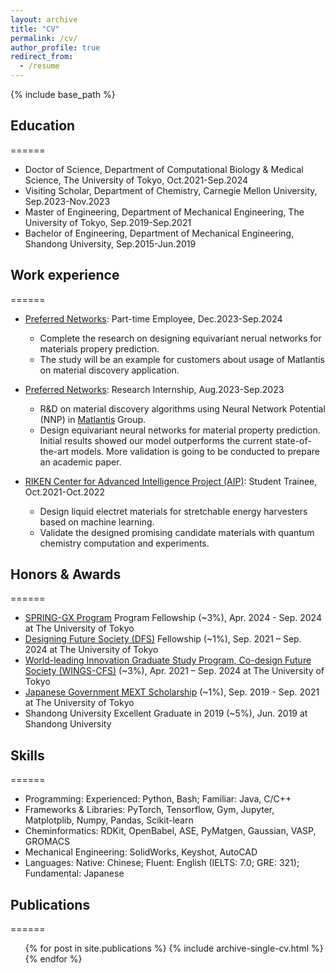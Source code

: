 ```yaml
---
layout: archive
title: "CV"
permalink: /cv/
author_profile: true
redirect_from:
  - /resume
---
```


{% include base_path %}

## Education
======
* Doctor of Science, Department of Computational Biology & Medical Science, The University of Tokyo, Oct.2021-Sep.2024
* Visiting Scholar, Department of Chemistry, Carnegie Mellon University, Sep.2023-Nov.2023
* Master of Engineering, Department of Mechanical Engineering, The University of Tokyo, Sep.2019-Sep.2021
* Bachelor of Engineering, Department of Mechanical Engineering, Shandong University, Sep.2015-Jun.2019

## Work experience
======
* [Preferred Networks](https://www.preferred.jp/en/): Part-time Employee, Dec.2023-Sep.2024
  * Complete the research on designing equivariant nerual networks for materials propery prediction.
  * The study will be an example for customers about usage of Matlantis on material discovery application.

* [Preferred Networks](https://www.preferred.jp/en/): Research Internship, Aug.2023-Sep.2023
  * R&D on material discovery algorithms using Neural Network Potential (NNP) in [Matlantis](https://matlantis.com/) Group.
  * Design equivariant neural networks for material property prediction. Initial results showed our model outperforms the current state-of-the-art models. More validation is going to be conducted to prepare an academic paper.

* [RIKEN Center for Advanced Intelligence Project (AIP)](https://www.riken.jp/en/research/labs/aip/): Student Trainee, Oct.2021-Oct.2022
  * Design liquid electret materials for stretchable energy harvesters based on machine learning.
  * Validate the designed promising candidate materials with quantum chemistry computation and experiments.

## Honors & Awards
======
* [SPRING-GX Program](https://www.cis-trans.jp/spring_gx/) Program Fellowship (~3%), Apr. 2024 - Sep. 2024 at The University of Tokyo
* [Designing Future Society (DFS)](https://dfs.t.u-tokyo.ac.jp/dfs.html) Fellowship (~1%), Sep. 2021 – Sep. 2024 at The University of Tokyo
* [World-leading Innovation Graduate Study Program, Co-design Future Society (WINGS-CFS)](https://cfs.t.u-tokyo.ac.jp/) (~3%), Apr. 2021 – Sep. 2024 at The University of Tokyo
* [Japanese Government MEXT Scholarship](https://www.mext.go.jp/en/policy/education/highered/title02/detail02/sdetail02/1373897.htm) (~1%), Sep. 2019 - Sep. 2021 at The University of Tokyo
* Shandong University Excellent Graduate in 2019 (~5%), Jun. 2019 at Shandong University

## Skills
======
* Programming: Experienced: Python, Bash; Familiar: Java, C/C++
* Frameworks & Libraries: PyTorch, Tensorflow, Gym, Jupyter, Matplotplib, Numpy, Pandas, Scikit-learn 
* Cheminformatics: RDKit, OpenBabel, ASE, PyMatgen, Gaussian, VASP, GROMACS
* Mechanical Engineering: SolidWorks, Keyshot, AutoCAD
* Languages: Native: Chinese; Fluent: English (IELTS: 7.0; GRE: 321); Fundamental: Japanese

## Publications
======
  <ul>{% for post in site.publications %}
    {% include archive-single-cv.html %}
  {% endfor %}</ul>
  
<!-- Talks
======
  <ul>{% for post in site.talks %}
    {% include archive-single-talk-cv.html %}
  {% endfor %}</ul> -->
  
<!-- Teaching
======
  <ul>{% for post in site.teaching %}
    {% include archive-single-cv.html %}
  {% endfor %}</ul>
  
Service and leadership
======
* Currently signed in to 43 different slack teams -->
